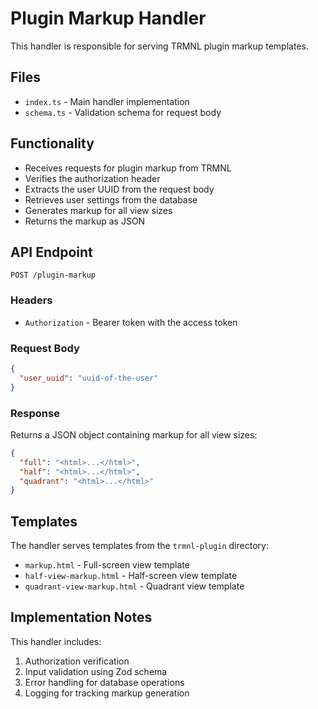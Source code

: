 # Plugin Markup Handler

This handler is responsible for serving TRMNL plugin markup templates.

## Files

- `index.ts` - Main handler implementation
- `schema.ts` - Validation schema for request body

## Functionality

- Receives requests for plugin markup from TRMNL
- Verifies the authorization header
- Extracts the user UUID from the request body
- Retrieves user settings from the database
- Generates markup for all view sizes
- Returns the markup as JSON

## API Endpoint

`POST /plugin-markup`

### Headers

- `Authorization` - Bearer token with the access token

### Request Body

```json
{
  "user_uuid": "uuid-of-the-user"
}
```

### Response

Returns a JSON object containing markup for all view sizes:

```json
{
  "full": "<html>...</html>",
  "half": "<html>...</html>",
  "quadrant": "<html>...</html>"
}
```

## Templates

The handler serves templates from the `trmnl-plugin` directory:

- `markup.html` - Full-screen view template
- `half-view-markup.html` - Half-screen view template
- `quadrant-view-markup.html` - Quadrant view template

## Implementation Notes

This handler includes:

1. Authorization verification
2. Input validation using Zod schema
3. Error handling for database operations
4. Logging for tracking markup generation
